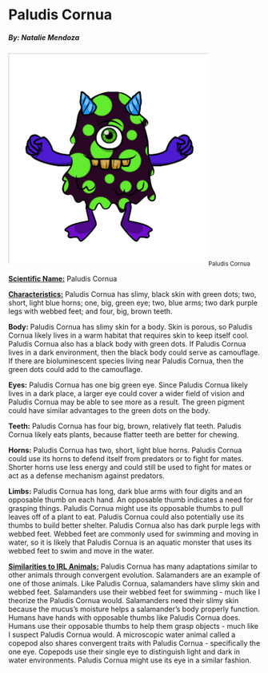 # Paludis Cornua
##### By: Natalie Mendoza

<img src="Paludis%20Cornua.png"><sub>Paludis Cornua</sub>

<u><b>Scientific Name:</b></u> Paludis Cornua

<u><b> Characteristics:</b></u> Paludis Cornua has slimy, black skin with green dots; two, short, light blue horns; one, big, green eye; two, blue arms; two dark purple legs with webbed feet; and four, big, brown teeth.

<b>Body:</b> Paludis Cornua has slimy skin for a body. Skin is porous, so Paludis Cornua likely lives in a warm habitat that requires skin to keep itself cool. Paludis Cornua also has a black body with green dots. If Paludis Cornua lives in a dark environment, then the black body could serve as camouflage. If there are bioluminescent species living near Paludis Cornua, then the green dots could add to the camouflage. 

<b>Eyes:</b> Paludis Cornua has one big green eye. Since Paludis Cornua likely lives in a dark place, a larger eye could cover a wider field of vision and Paludis Cornua may be able to see more as a result. The green pigment could have similar advantages to the green dots on the body.

<b>Teeth:</b> Paludis Cornua has four big, brown, relatively flat teeth. Paludis Cornua likely eats plants, because flatter teeth are better for chewing.

<b>Horns:</b> Paludis Cornua has two, short, light blue horns. Paludis Cornua could use its horns to defend itself from predators or to fight for mates. Shorter horns use less energy and could still be used to fight for mates or act as a defense mechanism against predators.

<b>Limbs:</b> Paludis Cornua has long, dark blue arms with four digits and an opposable thumb on each hand. An opposable thumb indicates a need for grasping things. Paludis Cornua might use its opposable thumbs to pull leaves off of a plant to eat. Paludis Cornua could also potentially use its thumbs to build better shelter. Paludis Cornua also has dark purple legs with webbed feet. Webbed feet are commonly used for swimming and moving in water, so it is likely that Paludis Cornua is an aquatic monster that uses its webbed feet to swim and move in the water.

<b><u>Similarities to IRL Animals:</u></b> Paludis Cornua has many adaptations similar to other animals through convergent evolution. Salamanders are an example of one of those animals. Like Paludis Cornua, salamanders have slimy skin and webbed feet. Salamanders use their webbed feet for swimming - much like I theorize the Paludis Cornua would. Salamanders need their slimy skin because the mucus’s moisture helps a salamander’s body properly function. Humans have hands with opposable thumbs like Paludis Cornua does. Humans use their opposable thumbs to help them grasp objects - much like I suspect Paludis Cornua would. A microscopic water animal called a copepod also shares convergent traits with Paludis Cornua - specifically the one eye. Copepods use their single eye to distinguish light and dark in water environments. Paludis Cornua might use its eye in a similar fashion.
